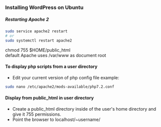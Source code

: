 ### Installing WordPress on Ubuntu

##### Restarting Apache 2
```bash
sudo service apache2 restart
# or 
sudo systemctl restart apache2
```

chmod 755 $HOME/public_html
<br>
default Apache uses /var/www as document root
<br>

#### To display php scripts from a user directory
* Edit your current version of php config file example: 
```bash
sudo nano /etc/apache2/mods-available/php7.2.conf
```
#### Display from public_html in user directory
* Create a public_html directory inside of the user's home directory and give it 755 permissions.
* Point the browser to localhost/~username/
